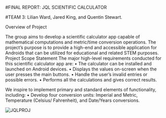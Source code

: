 
#FINAL REPORT: JQL SCIENTIFIC CALCULATOR

#TEAM 3: Lilian Ward, Jared King, and Quentin Stewart.

Overview of Project 

The group aims to develop a scientific calculator app capable of mathematical computations and metric/time conversion operations. The project’s purpose is to provide a high-end and accessible application for Androids that can be utilized for educational and related STEM purposes.  
Project Scope Statement
The major high-level requirements conducted for this scientific calculator app are:
•	The calculator can be installed and launched on Android devices.
•	Displays the values on-screen when the user presses the main buttons.
•	Handle the user’s invalid entries or possible errors.
•	Performs all the calculations and gives correct results.

We inspire to implement primary and standard elements of functionality, including:
•	Develop four conversion units: Imperial and Metric, Temperature (Celsius/ Fahrenheit), and Date/Years conversions.


![JQLPROJ](https://user-images.githubusercontent.com/79439802/177677313-0f00f770-8d7e-4585-a4f4-5eefaca1a996.PNG)

